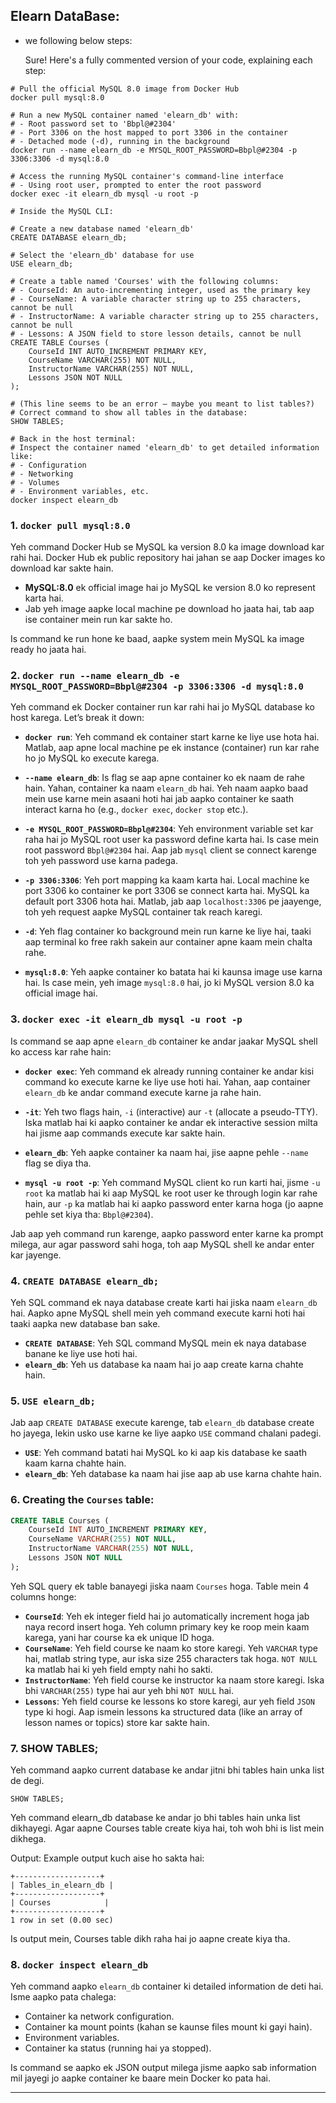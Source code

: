 ## Elearn DataBase:
- we following below steps:

  Sure! Here's a fully commented version of your code, explaining each step:

```
# Pull the official MySQL 8.0 image from Docker Hub
docker pull mysql:8.0

# Run a new MySQL container named 'elearn_db' with:
# - Root password set to 'Bbpl@#2304'
# - Port 3306 on the host mapped to port 3306 in the container
# - Detached mode (-d), running in the background
docker run --name elearn_db -e MYSQL_ROOT_PASSWORD=Bbpl@#2304 -p 3306:3306 -d mysql:8.0

# Access the running MySQL container's command-line interface
# - Using root user, prompted to enter the root password
docker exec -it elearn_db mysql -u root -p

# Inside the MySQL CLI:

# Create a new database named 'elearn_db'
CREATE DATABASE elearn_db;

# Select the 'elearn_db' database for use
USE elearn_db;

# Create a table named 'Courses' with the following columns:
# - CourseId: An auto-incrementing integer, used as the primary key
# - CourseName: A variable character string up to 255 characters, cannot be null
# - InstructorName: A variable character string up to 255 characters, cannot be null
# - Lessons: A JSON field to store lesson details, cannot be null
CREATE TABLE Courses (
    CourseId INT AUTO_INCREMENT PRIMARY KEY,
    CourseName VARCHAR(255) NOT NULL,
    InstructorName VARCHAR(255) NOT NULL,
    Lessons JSON NOT NULL
);

# (This line seems to be an error — maybe you meant to list tables?)
# Correct command to show all tables in the database:
SHOW TABLES;

# Back in the host terminal:
# Inspect the container named 'elearn_db' to get detailed information like:
# - Configuration
# - Networking
# - Volumes
# - Environment variables, etc.
docker inspect elearn_db
```


### 1. **`docker pull mysql:8.0`**

Yeh command Docker Hub se MySQL ka version 8.0 ka image download kar rahi hai. Docker Hub ek public repository hai jahan se aap Docker images ko download kar sakte hain.

- **MySQL:8.0** ek official image hai jo MySQL ke version 8.0 ko represent karta hai. 
- Jab yeh image aapke local machine pe download ho jaata hai, tab aap ise container mein run kar sakte ho.

Is command ke run hone ke baad, aapke system mein MySQL ka image ready ho jaata hai.

### 2. **`docker run --name elearn_db -e MYSQL_ROOT_PASSWORD=Bbpl@#2304 -p 3306:3306 -d mysql:8.0`**

Yeh command ek Docker container run kar rahi hai jo MySQL database ko host karega. Let’s break it down:

- **`docker run`**: Yeh command ek container start karne ke liye use hota hai. Matlab, aap apne local machine pe ek instance (container) run kar rahe ho jo MySQL ko execute karega.
  
- **`--name elearn_db`**: Is flag se aap apne container ko ek naam de rahe hain. Yahan, container ka naam `elearn_db` hai. Yeh naam aapko baad mein use karne mein asaani hoti hai jab aapko container ke saath interact karna ho (e.g., `docker exec`, `docker stop` etc.).

- **`-e MYSQL_ROOT_PASSWORD=Bbpl@#2304`**: Yeh environment variable set kar raha hai jo MySQL root user ka password define karta hai. Is case mein root password `Bbpl@#2304` hai. Aap jab `mysql` client se connect karenge toh yeh password use karna padega.

- **`-p 3306:3306`**: Yeh port mapping ka kaam karta hai. Local machine ke port 3306 ko container ke port 3306 se connect karta hai. MySQL ka default port 3306 hota hai. Matlab, jab aap `localhost:3306` pe jaayenge, toh yeh request aapke MySQL container tak reach karegi.

- **`-d`**: Yeh flag container ko background mein run karne ke liye hai, taaki aap terminal ko free rakh sakein aur container apne kaam mein chalta rahe.

- **`mysql:8.0`**: Yeh aapke container ko batata hai ki kaunsa image use karna hai. Is case mein, yeh image `mysql:8.0` hai, jo ki MySQL version 8.0 ka official image hai.

### 3. **`docker exec -it elearn_db mysql -u root -p`**

Is command se aap apne `elearn_db` container ke andar jaakar MySQL shell ko access kar rahe hain:

- **`docker exec`**: Yeh command ek already running container ke andar kisi command ko execute karne ke liye use hoti hai. Yahan, aap container `elearn_db` ke andar command execute karne ja rahe hain.
  
- **`-it`**: Yeh two flags hain, `-i` (interactive) aur `-t` (allocate a pseudo-TTY). Iska matlab hai ki aapko container ke andar ek interactive session milta hai jisme aap commands execute kar sakte hain.

- **`elearn_db`**: Yeh aapke container ka naam hai, jise aapne pehle `--name` flag se diya tha.

- **`mysql -u root -p`**: Yeh command MySQL client ko run karti hai, jisme `-u root` ka matlab hai ki aap MySQL ke root user ke through login kar rahe hain, aur `-p` ka matlab hai ki aapko password enter karna hoga (jo aapne pehle set kiya tha: `Bbpl@#2304`).

Jab aap yeh command run karenge, aapko password enter karne ka prompt milega, aur agar password sahi hoga, toh aap MySQL shell ke andar enter kar jayenge.

### 4. **`CREATE DATABASE elearn_db;`**

Yeh SQL command ek naya database create karti hai jiska naam `elearn_db` hai. Aapko apne MySQL shell mein yeh command execute karni hoti hai taaki aapka new database ban sake.

- **`CREATE DATABASE`**: Yeh SQL command MySQL mein ek naya database banane ke liye use hoti hai.
- **`elearn_db`**: Yeh us database ka naam hai jo aap create karna chahte hain.

### 5. **`USE elearn_db;`**

Jab aap `CREATE DATABASE` execute karenge, tab `elearn_db` database create ho jayega, lekin usko use karne ke liye aapko `USE` command chalani padegi.

- **`USE`**: Yeh command batati hai MySQL ko ki aap kis database ke saath kaam karna chahte hain.
- **`elearn_db`**: Yeh database ka naam hai jise aap ab use karna chahte hain.

### 6. **Creating the `Courses` table:**

```sql
CREATE TABLE Courses (
    CourseId INT AUTO_INCREMENT PRIMARY KEY,
    CourseName VARCHAR(255) NOT NULL,
    InstructorName VARCHAR(255) NOT NULL,
    Lessons JSON NOT NULL
);
```

Yeh SQL query ek table banayegi jiska naam `Courses` hoga. Table mein 4 columns honge:

- **`CourseId`**: Yeh ek integer field hai jo automatically increment hoga jab naya record insert hoga. Yeh column primary key ke roop mein kaam karega, yani har course ka ek unique ID hoga.
- **`CourseName`**: Yeh field course ke naam ko store karegi. Yeh `VARCHAR` type hai, matlab string type, aur iska size 255 characters tak hoga. `NOT NULL` ka matlab hai ki yeh field empty nahi ho sakti.
- **`InstructorName`**: Yeh field course ke instructor ka naam store karegi. Iska bhi `VARCHAR(255)` type hai aur yeh bhi `NOT NULL` hai.
- **`Lessons`**: Yeh field course ke lessons ko store karegi, aur yeh field `JSON` type ki hogi. Aap ismein lessons ka structured data (like an array of lesson names or topics) store kar sakte hain.

### 7. SHOW TABLES;
Yeh command aapko current database ke andar jitni bhi tables hain unka list de degi.
```
SHOW TABLES;
```
Yeh command elearn_db database ke andar jo bhi tables hain unka list dikhayegi. Agar aapne Courses table create kiya hai, toh woh bhi is list mein dikhega.

Output:
Example output kuch aise ho sakta hai:

```
+-------------------+
| Tables_in_elearn_db |
+-------------------+
| Courses            |
+-------------------+
1 row in set (0.00 sec)
```
Is output mein, Courses table dikh raha hai jo aapne create kiya tha.

### 8. **`docker inspect elearn_db`**

Yeh command aapko `elearn_db` container ki detailed information de deti hai. Isme aapko pata chalega:
- Container ka network configuration.
- Container ka mount points (kahan se kaunse files mount ki gayi hain).
- Environment variables.
- Container ka status (running hai ya stopped).

Is command se aapko ek JSON output milega jisme aapko sab information mil jayegi jo aapke container ke baare mein Docker ko pata hai.

---
